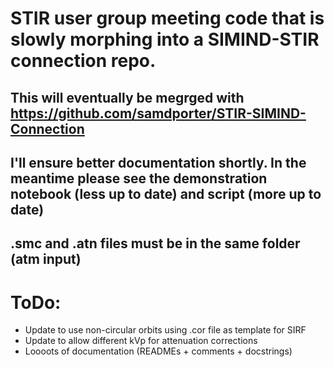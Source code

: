 # STIR user group meeting code that is slowly morphing into a SIMIND-STIR connection repo.

## This will eventually be megrged with https://github.com/samdporter/STIR-SIMIND-Connection

## I'll ensure better documentation shortly. In the meantime please see the demonstration notebook (less up to date) and script (more up to date)

## .smc and .atn files must be in the same folder (atm input)

# ToDo:
- Update to use non-circular orbits using .cor file as template for SIRF
- Update to allow different kVp for attenuation corrections
- Loooots of documentation (READMEs + comments + docstrings)
